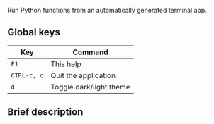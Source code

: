 Run Python functions from an automatically generated terminal app. 

## Global keys

| Key         | Command                  |
|-------------|--------------------------|
| `F1`        | This help                |
| `CTRL-c, q` | Quit the application     |
| `d`         | Toggle dark/light theme  |


## Brief description
